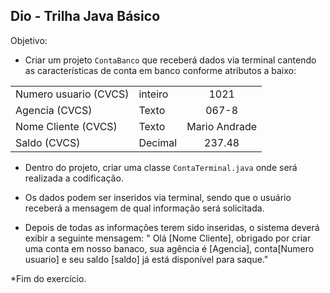 ## Dio - Trilha Java Básico

Objetivo:

* Criar um projeto `ContaBanco` que receberá dados via terminal cantendo as características de conta em 
banco conforme atributos a baixo:

<table>
    
  <tbody align="left">
    <tr>
      <td>Numero usuario (CVCS)</td>
      <td> inteiro</td>
      <td align="center">
      1021
      </td>
    <tr>
      <td>Agencia  (CVCS)</td>
      <td> Texto</td>
      <td align="center">
      067-8
      </td>
    <tr>
      <td>Nome Cliente (CVCS)</td>
      <td> Texto</td>
      <td align="center">
     Mario Andrade
      </td>
    <tr>
      <td>Saldo (CVCS)</td>
      <td> Decimal</td>
      <td align="center">
       237.48
      </td>
   </tbody>
  <tfoot></tfoot>
</table>

* Dentro do projeto, criar uma classe `ContaTerminal.java` onde será realizada a codificação.

* Os dados podem ser inseridos via terminal, sendo que o usuário receberá a mensagem de qual informação 
será solicitada.

* Depois de todas as informações terem sido inseridas, o sistema deverá exibir a seguinte mensagem:
" Olá [Nome Cliente], obrigado por criar uma conta em nosso banaco, sua agência é [Agencia], conta[Numero usuario] e seu saldo [saldo] já está disponível para saque."

*Fim do exercício.

 


